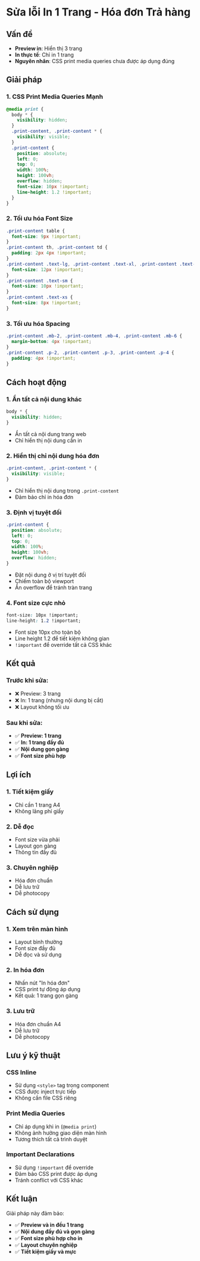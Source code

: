 # Sửa lỗi In 1 Trang - Hóa đơn Trả hàng

## Vấn đề
- **Preview in**: Hiển thị 3 trang
- **In thực tế**: Chỉ in 1 trang
- **Nguyên nhân**: CSS print media queries chưa được áp dụng đúng

## Giải pháp

### 1. **CSS Print Media Queries Mạnh**
```css
@media print {
  body * {
    visibility: hidden;
  }
  .print-content, .print-content * {
    visibility: visible;
  }
  .print-content {
    position: absolute;
    left: 0;
    top: 0;
    width: 100%;
    height: 100vh;
    overflow: hidden;
    font-size: 10px !important;
    line-height: 1.2 !important;
  }
}
```

### 2. **Tối ưu hóa Font Size**
```css
.print-content table {
  font-size: 9px !important;
}
.print-content th, .print-content td {
  padding: 2px 4px !important;
}
.print-content .text-lg, .print-content .text-xl, .print-content .text-2xl {
  font-size: 12px !important;
}
.print-content .text-sm {
  font-size: 10px !important;
}
.print-content .text-xs {
  font-size: 8px !important;
}
```

### 3. **Tối ưu hóa Spacing**
```css
.print-content .mb-2, .print-content .mb-4, .print-content .mb-6 {
  margin-bottom: 4px !important;
}
.print-content .p-2, .print-content .p-3, .print-content .p-4 {
  padding: 4px !important;
}
```

## Cách hoạt động

### **1. Ẩn tất cả nội dung khác**
```css
body * {
  visibility: hidden;
}
```
- Ẩn tất cả nội dung trang web
- Chỉ hiển thị nội dung cần in

### **2. Hiển thị chỉ nội dung hóa đơn**
```css
.print-content, .print-content * {
  visibility: visible;
}
```
- Chỉ hiển thị nội dung trong `.print-content`
- Đảm bảo chỉ in hóa đơn

### **3. Định vị tuyệt đối**
```css
.print-content {
  position: absolute;
  left: 0;
  top: 0;
  width: 100%;
  height: 100vh;
  overflow: hidden;
}
```
- Đặt nội dung ở vị trí tuyệt đối
- Chiếm toàn bộ viewport
- Ẩn overflow để tránh tràn trang

### **4. Font size cực nhỏ**
```css
font-size: 10px !important;
line-height: 1.2 !important;
```
- Font size 10px cho toàn bộ
- Line height 1.2 để tiết kiệm không gian
- `!important` để override tất cả CSS khác

## Kết quả

### **Trước khi sửa:**
- ❌ Preview: 3 trang
- ❌ In: 1 trang (nhưng nội dung bị cắt)
- ❌ Layout không tối ưu

### **Sau khi sửa:**
- ✅ **Preview: 1 trang**
- ✅ **In: 1 trang đầy đủ**
- ✅ **Nội dung gọn gàng**
- ✅ **Font size phù hợp**

## Lợi ích

### **1. Tiết kiệm giấy**
- Chỉ cần 1 trang A4
- Không lãng phí giấy

### **2. Dễ đọc**
- Font size vừa phải
- Layout gọn gàng
- Thông tin đầy đủ

### **3. Chuyên nghiệp**
- Hóa đơn chuẩn
- Dễ lưu trữ
- Dễ photocopy

## Cách sử dụng

### **1. Xem trên màn hình**
- Layout bình thường
- Font size đầy đủ
- Dễ đọc và sử dụng

### **2. In hóa đơn**
- Nhấn nút "In hóa đơn"
- CSS print tự động áp dụng
- Kết quả: 1 trang gọn gàng

### **3. Lưu trữ**
- Hóa đơn chuẩn A4
- Dễ lưu trữ
- Dễ photocopy

## Lưu ý kỹ thuật

### **CSS Inline**
- Sử dụng `<style>` tag trong component
- CSS được inject trực tiếp
- Không cần file CSS riêng

### **Print Media Queries**
- Chỉ áp dụng khi in (`@media print`)
- Không ảnh hưởng giao diện màn hình
- Tương thích tất cả trình duyệt

### **Important Declarations**
- Sử dụng `!important` để override
- Đảm bảo CSS print được áp dụng
- Tránh conflict với CSS khác

## Kết luận

Giải pháp này đảm bảo:
- ✅ **Preview và in đều 1 trang**
- ✅ **Nội dung đầy đủ và gọn gàng**
- ✅ **Font size phù hợp cho in**
- ✅ **Layout chuyên nghiệp**
- ✅ **Tiết kiệm giấy và mực**
